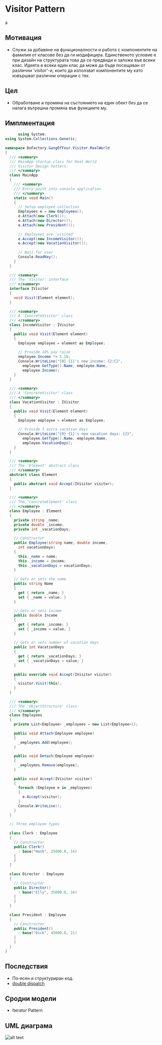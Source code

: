 # Visitor Pattern
a
## Мотивация

 * Служи за добавяне на функционалности и работа с компонентите на фамилия от класове без да ги модифицира. Единственото условие е при дизайн на структурата това да се предвиди и заложи във всеки клас. Идеята е всеки един клас да може да бъде посещаван от различни 'visitor'-и, които да използват компонентите му като извършват различни операции с тях.
 

## Цел

* Обработване и промяна на състоянието на един обект без да се налага вътрешна промяна във функциите му.
  

## Имплментация 

```c#
      using System;
using System.Collections.Generic;
 
namespace DoFactory.GangOfFour.Visitor.RealWorld
{
  /// <summary>
  /// MainApp startup class for Real-World 
  /// Visitor Design Pattern.
  /// </summary>
  class MainApp
  {
    /// <summary>
    /// Entry point into console application.
    /// </summary>
    static void Main()
    {
      // Setup employee collection
      Employees e = new Employees();
      e.Attach(new Clerk());
      e.Attach(new Director());
      e.Attach(new President());
 
      // Employees are 'visited'
      e.Accept(new IncomeVisitor());
      e.Accept(new VacationVisitor());
 
      // Wait for user
      Console.ReadKey();
    }
  }
 
  /// <summary>
  /// The 'Visitor' interface
  /// </summary>
  interface IVisitor
  {
    void Visit(Element element);
  }
 
  /// <summary>
  /// A 'ConcreteVisitor' class
  /// </summary>
  class IncomeVisitor : IVisitor
  {
    public void Visit(Element element)
    {
      Employee employee = element as Employee;
 
      // Provide 10% pay raise
      employee.Income *= 1.10;
      Console.WriteLine("{0} {1}'s new income: {2:C}",
        employee.GetType().Name, employee.Name,
        employee.Income);
    }
  }
 
  /// <summary>
  /// A 'ConcreteVisitor' class
  /// </summary>
  class VacationVisitor : IVisitor
  {
    public void Visit(Element element)
    {
      Employee employee = element as Employee;
 
      // Provide 3 extra vacation days
      Console.WriteLine("{0} {1}'s new vacation days: {2}",
        employee.GetType().Name, employee.Name,
        employee.VacationDays);
    }
  }
 
  /// <summary>
  /// The 'Element' abstract class
  /// </summary>
  abstract class Element
  {
    public abstract void Accept(IVisitor visitor);
  }
 
  /// <summary>
  /// The 'ConcreteElement' class
  /// </summary>
  class Employee : Element
  {
    private string _name;
    private double _income;
    private int _vacationDays;
 
    // Constructor
    public Employee(string name, double income,
      int vacationDays)
    {
      this._name = name;
      this._income = income;
      this._vacationDays = vacationDays;
    }
 
    // Gets or sets the name
    public string Name
    {
      get { return _name; }
      set { _name = value; }
    }
 
    // Gets or sets income
    public double Income
    {
      get { return _income; }
      set { _income = value; }
    }
 
    // Gets or sets number of vacation days
    public int VacationDays
    {
      get { return _vacationDays; }
      set { _vacationDays = value; }
    }
 
    public override void Accept(IVisitor visitor)
    {
      visitor.Visit(this);
    }
  }
 
  /// <summary>
  /// The 'ObjectStructure' class
  /// </summary>
  class Employees
  {
    private List<Employee> _employees = new List<Employee>();
 
    public void Attach(Employee employee)
    {
      _employees.Add(employee);
    }
 
    public void Detach(Employee employee)
    {
      _employees.Remove(employee);
    }
 
    public void Accept(IVisitor visitor)
    {
      foreach (Employee e in _employees)
      {
        e.Accept(visitor);
      }
      Console.WriteLine();
    }
  }
 
  // Three employee types
 
  class Clerk : Employee
  {
    // Constructor
    public Clerk()
      : base("Hank", 25000.0, 14)
    {
    }
  }
 
  class Director : Employee
  {
    // Constructor
    public Director()
      : base("Elly", 35000.0, 16)
    {
    }
  }
 
  class President : Employee
  {
    // Constructor
    public President()
      : base("Dick", 45000.0, 21)
    {
    }
  }
}
  ```

## Последствия
* По-ясен и структуриран код. 
* [double dispatch](http://blogs.msdn.com/b/devdev/archive/2005/08/29/457798.aspx)

## Сродни модели
* Iterator Pattern


## UML  диаграма

![alt text](http://www.dofactory.com/images/diagrams/net/visitor.gif)
